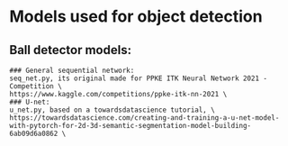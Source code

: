 
# Models used for object detection

  ## Ball detector models:
    ### General sequential network: 
    seq_net.py, its original made for PPKE ITK Neural Network 2021 - Competition \
    https://www.kaggle.com/competitions/ppke-itk-nn-2021 \
    ### U-net: 
    u_net.py, based on a towardsdatascience tutorial, \
    https://towardsdatascience.com/creating-and-training-a-u-net-model-with-pytorch-for-2d-3d-semantic-segmentation-model-building-6ab09d6a0862 \



                                            
